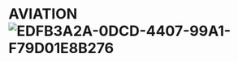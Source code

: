 # AVIATION ![EDFB3A2A-0DCD-4407-99A1-F79D01E8B276](https://github.com/user-attachments/assets/75202312-ffaf-4a4f-b44a-d310cbc7eba4)
